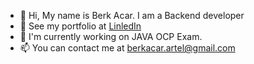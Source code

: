 - 👋 Hi, My name is Berk Acar. I am a Backend developer
- 👀 See my portfolio at <a href ="https://www.linkedin.com/in/berkacar/">LinledIn</a>
- 🌱 I'm currently working on JAVA OCP Exam.
- 📫 You can contact me at <a href="mailto:someone@example.com">berkacar.artel@gmail.com</a>
  


<!---
berkacargithub/berkacargithub is a ✨ special ✨ repository because its `README.md` (this file) appears on your GitHub profile.
You can click the Preview link to take a look at your changes.
--->
